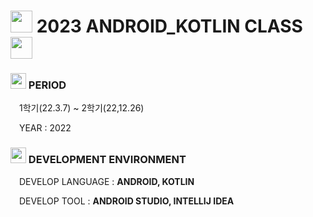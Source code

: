 <h1> <img src = "https://cdn-icons-png.flaticon.com/512/1868/1868178.png" width = "35" height = "35" > 2023 ANDROID_KOTLIN CLASS <img src = "https://cdn-icons-png.flaticon.com/512/1868/1868178.png" width = "35" height = "35" > </h1>

<h3> <img src = "https://cdn-icons-png.flaticon.com/512/6597/6597133.png" width = "25" height = "25" > PERIOD </h3>
<p> <img src = "https://cdn-icons-png.flaticon.com/512/520/520459.png" width = "10" height = "10"> 1학기(22.3.7) ~ 2학기(22,12.26) </p>
<p> <img src = "https://cdn-icons-png.flaticon.com/512/520/520459.png" width = "10" height = "10"> YEAR : 2022 </p>

<h3> <img src = "https://cdn-icons-png.flaticon.com/512/1557/1557167.png" width = "25" height = "25"> DEVELOPMENT ENVIRONMENT </h3>
<p> <img src = "https://cdn-icons-png.flaticon.com/512/520/520459.png" width = "10" height = "10"> DEVELOP LANGUAGE : <strong> ANDROID, KOTLIN </strong> </p>
<p> <img src = "https://cdn-icons-png.flaticon.com/512/520/520459.png" width = "10" height = "10"> DEVELOP TOOL : <strong> ANDROID STUDIO, INTELLIJ IDEA </strong> </p>
